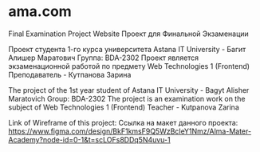 # ama.com
Final Examination Project Website
Проект для Финальной Экзаменации

Проект студента 1-го курса университета Astana IT University - Багит Алишер Маратович
Группа: BDA-2302
Проект является экзаменационной работой по предмету Web Technologies 1 (Frontend)
Преподаватель - Кутпанова Зарина

The project of the 1st year student of Astana IT University - Bagyt Alisher Maratovich
Group: BDA-2302
The project is an examination work on the subject of Web Technologies 1 (Frontend)
Teacher - Kutpanova Zarina

Link of Wireframe of this project:
Ссылка на макет данного проекта:
https://www.figma.com/design/BkF1kmsF9Q5WzBcIeY1Nmz/Alma-Mater-Academy?node-id=0-1&t=scLOFs8DDq5N4uvu-1
